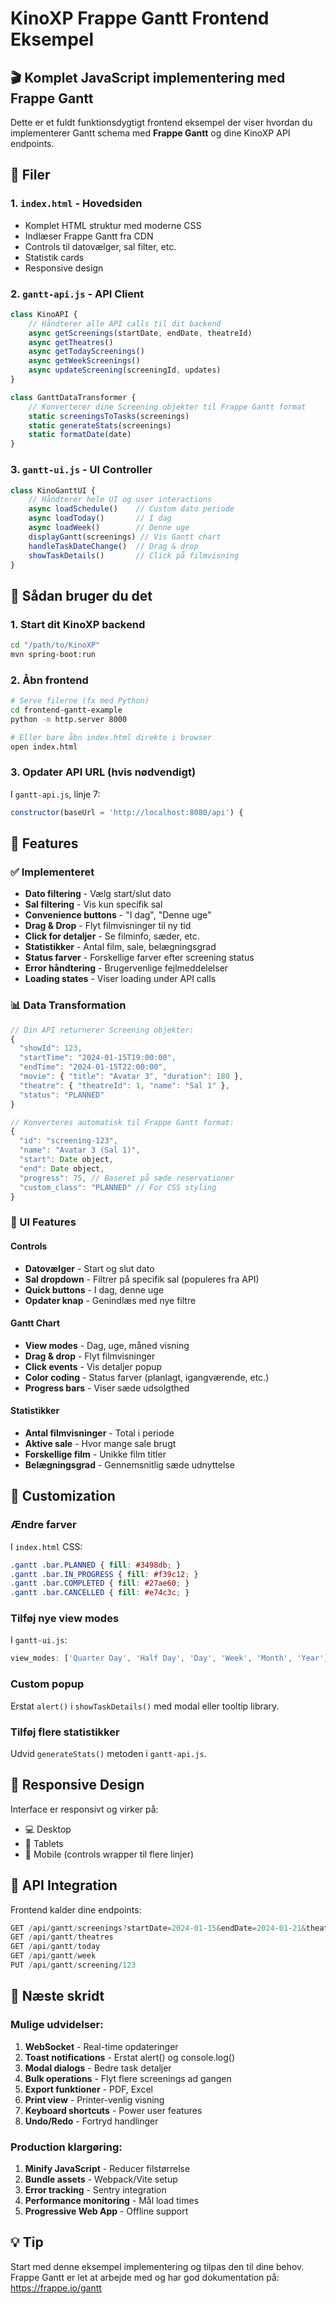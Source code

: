 # KinoXP Frappe Gantt Frontend Eksempel

## 🎬 Komplet JavaScript implementering med Frappe Gantt

Dette er et fuldt funktionsdygtigt frontend eksempel der viser hvordan du implementerer Gantt schema med **Frappe Gantt** og dine KinoXP API endpoints.

## 📁 Filer

### 1. `index.html` - Hovedsiden
- Komplet HTML struktur med moderne CSS
- Indlæser Frappe Gantt fra CDN
- Controls til datovælger, sal filter, etc.
- Statistik cards
- Responsive design

### 2. `gantt-api.js` - API Client
```javascript
class KinoAPI {
    // Håndterer alle API calls til dit backend
    async getScreenings(startDate, endDate, theatreId)
    async getTheatres()
    async getTodayScreenings()
    async getWeekScreenings()  
    async updateScreening(screeningId, updates)
}

class GanttDataTransformer {
    // Konverterer dine Screening objekter til Frappe Gantt format
    static screeningsToTasks(screenings)
    static generateStats(screenings)
    static formatDate(date)
}
```

### 3. `gantt-ui.js` - UI Controller
```javascript
class KinoGanttUI {
    // Håndterer hele UI og user interactions
    async loadSchedule()    // Custom dato periode
    async loadToday()       // I dag
    async loadWeek()        // Denne uge
    displayGantt(screenings) // Vis Gantt chart
    handleTaskDateChange()  // Drag & drop
    showTaskDetails()       // Click på filmvisning
}
```

## 🚀 Sådan bruger du det

### 1. Start dit KinoXP backend
```bash
cd "/path/to/KinoXP"
mvn spring-boot:run
```

### 2. Åbn frontend
```bash
# Serve filerne (fx med Python)
cd frontend-gantt-example
python -m http.server 8000

# Eller bare åbn index.html direkte i browser
open index.html
```

### 3. Opdater API URL (hvis nødvendigt)
I `gantt-api.js`, linje 7:
```javascript
constructor(baseUrl = 'http://localhost:8080/api') {
```

## 🎯 Features

### ✅ Implementeret
- **Dato filtering** - Vælg start/slut dato
- **Sal filtering** - Vis kun specifik sal
- **Convenience buttons** - "I dag", "Denne uge"
- **Drag & Drop** - Flyt filmvisninger til ny tid
- **Click for detaljer** - Se filminfo, sæder, etc.
- **Statistikker** - Antal film, sale, belægningsgrad
- **Status farver** - Forskellige farver efter screening status
- **Error håndtering** - Brugervenlige fejlmeddelelser
- **Loading states** - Viser loading under API calls

### 📊 Data Transformation
```javascript
// Din API returnerer Screening objekter:
{
  "showId": 123,
  "startTime": "2024-01-15T19:00:00",
  "endTime": "2024-01-15T22:00:00", 
  "movie": { "title": "Avatar 3", "duration": 180 },
  "theatre": { "theatreId": 1, "name": "Sal 1" },
  "status": "PLANNED"
}

// Konverteres automatisk til Frappe Gantt format:
{
  "id": "screening-123",
  "name": "Avatar 3 (Sal 1)",
  "start": Date object,
  "end": Date object,
  "progress": 75, // Baseret på sæde reservationer
  "custom_class": "PLANNED" // For CSS styling
}
```

### 🎨 UI Features

#### Controls
- **Datovælger** - Start og slut dato
- **Sal dropdown** - Filtrer på specifik sal (populeres fra API)
- **Quick buttons** - I dag, denne uge
- **Opdater knap** - Genindlæs med nye filtre

#### Gantt Chart
- **View modes** - Dag, uge, måned visning
- **Drag & drop** - Flyt filmvisninger
- **Click events** - Vis detaljer popup
- **Color coding** - Status farver (planlagt, igangværende, etc.)
- **Progress bars** - Viser sæde udsolgthed

#### Statistikker
- **Antal filmvisninger** - Total i periode
- **Aktive sale** - Hvor mange sale brugt
- **Forskellige film** - Unikke film titler
- **Belægningsgrad** - Gennemsnitlig sæde udnyttelse

## 🔧 Customization

### Ændre farver
I `index.html` CSS:
```css
.gantt .bar.PLANNED { fill: #3498db; }
.gantt .bar.IN_PROGRESS { fill: #f39c12; }
.gantt .bar.COMPLETED { fill: #27ae60; }
.gantt .bar.CANCELLED { fill: #e74c3c; }
```

### Tilføj nye view modes
I `gantt-ui.js`:
```javascript
view_modes: ['Quarter Day', 'Half Day', 'Day', 'Week', 'Month', 'Year']
```

### Custom popup
Erstat `alert()` i `showTaskDetails()` med modal eller tooltip library.

### Tilføj flere statistikker
Udvid `generateStats()` metoden i `gantt-api.js`.

## 📱 Responsive Design

Interface er responsivt og virker på:
- 💻 Desktop
- 📱 Tablets  
- 📱 Mobile (controls wrapper til flere linjer)

## 🔗 API Integration

Frontend kalder dine endpoints:
```javascript
GET /api/gantt/screenings?startDate=2024-01-15&endDate=2024-01-21&theatreId=1
GET /api/gantt/theatres
GET /api/gantt/today
GET /api/gantt/week
PUT /api/gantt/screening/123
```

## 🚀 Næste skridt

### Mulige udvidelser:
1. **WebSocket** - Real-time opdateringer
2. **Toast notifications** - Erstat alert() og console.log()
3. **Modal dialogs** - Bedre task detaljer
4. **Bulk operations** - Flyt flere screenings ad gangen
5. **Export funktioner** - PDF, Excel
6. **Print view** - Printer-venlig visning
7. **Keyboard shortcuts** - Power user features
8. **Undo/Redo** - Fortryd handlinger

### Production klargøring:
1. **Minify JavaScript** - Reducer filstørrelse
2. **Bundle assets** - Webpack/Vite setup
3. **Error tracking** - Sentry integration
4. **Performance monitoring** - Mål load times
5. **Progressive Web App** - Offline support

## 💡 Tip

Start med denne eksempel implementering og tilpas den til dine behov. Frappe Gantt er let at arbejde med og har god dokumentation på: https://frappe.io/gantt
